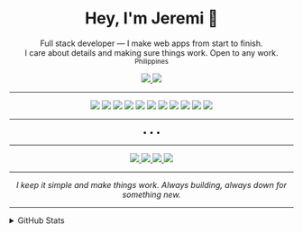 <!-- Banner or headline, super clean -->
<h1 align="center">Hey, I'm Jeremi 👋</h1>

<p align="center">
  Full stack developer — I make web apps from start to finish.<br>
  I care about details and making sure things work. Open to any work.<br>
  <sub>Philippines</sub>
</p>

<p align="center">
  <a href="https://jeremi-portfolio.vercel.app/">
    <img src="https://img.shields.io/badge/Portfolio-181717?style=for-the-badge&logo=vercel&logoColor=white" />
  </a>
  <a href="https://acesproject.netlify.app/">
    <img src="https://img.shields.io/badge/Frame_Generator-181717?style=for-the-badge&logo=netlify&logoColor=white" />
  </a>
</p>

---

<p align="center">
  <img src="https://img.shields.io/badge/React-181717?style=flat-square&logo=react&logoColor=61dafb" />
  <img src="https://img.shields.io/badge/Laravel-181717?style=flat-square&logo=laravel&logoColor=ff2d20" />
  <img src="https://img.shields.io/badge/Node.js-181717?style=flat-square&logo=node.js&logoColor=3C873A" />
  <img src="https://img.shields.io/badge/PHP-181717?style=flat-square&logo=php&logoColor=777BB4" />
  <img src="https://img.shields.io/badge/HTML5-181717?style=flat-square&logo=html5&logoColor=E34F26" />
  <img src="https://img.shields.io/badge/CSS3-181717?style=flat-square&logo=css3&logoColor=1572B6" />
  <img src="https://img.shields.io/badge/Arduino-181717?style=flat-square&logo=arduino&logoColor=00979D" />
  <img src="https://img.shields.io/badge/Python-181717?style=flat-square&logo=python&logoColor=3776AB" />
  <img src="https://img.shields.io/badge/MySQL-181717?style=flat-square&logo=mysql&logoColor=00758F" />
  <img src="https://img.shields.io/badge/Tailwind_CSS-181717?style=flat-square&logo=tailwind-css&logoColor=38bdf8" />
  <img src="https://img.shields.io/badge/Vite-181717?style=flat-square&logo=vite&logoColor=646cff" />
</p>

---

<p align="center">• • •</p>

---

<div align="center">

<a href="mailto:jeremitamayo04@gmail.com">
  <img src="https://img.shields.io/badge/Gmail-181717?style=flat-square&logo=gmail&logoColor=white" />
</a>
<a href="https://www.linkedin.com/in/jeremi-tamayo-663750199/">
  <img src="https://img.shields.io/badge/LinkedIn-181717?style=flat-square&logo=linkedin&logoColor=0A66C2" />
</a>
<a href="https://instagram.com/jatph04/">
  <img src="https://img.shields.io/badge/Instagram-181717?style=flat-square&logo=instagram&logoColor=E4405F" />
</a>
<a href="https://discord.com/users/809710722430795826">
  <img src="https://img.shields.io/badge/Discord-181717?style=flat-square&logo=discord&logoColor=5865F2" />
</a>

</div>

---

<p align="center">
  <i>I keep it simple and make things work. Always building, always down for something new.</i>
</p>

---

<details>
<summary>GitHub Stats</summary>
<br>
<p align="center">
  <img src="https://github-readme-stats.vercel.app/api?username=JATnpc&show_icons=true&theme=tokyonight" width="400"/>
  <img src="https://github-readme-streak-stats.herokuapp.com/?user=JATnpc&theme=tokyonight" width="400"/>
</p>
</details>
